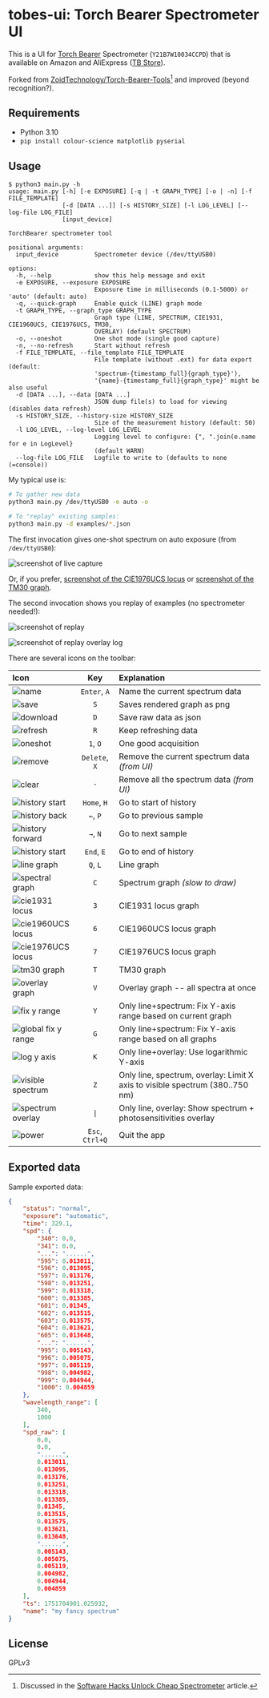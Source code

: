 # tobes-ui: Torch Bearer Spectrometer UI

This is a UI for [Torch Bearer](https://www.torchbearer.tech/)
Spectrometer (`Y21B7W10034CCPD`) that is available on Amazon
and AliExpress ([TB Store](https://www.aliexpress.com/store/1104401209)).

Forked from [ZoidTechnology/Torch-Bearer-Tools](https://github.com/ZoidTechnology/Torch-Bearer-Tools)[^1]
and improved (beyond recognition?).

## Requirements

- Python 3.10
- `pip install colour-science matplotlib pyserial`

## Usage

```
$ python3 main.py -h
usage: main.py [-h] [-e EXPOSURE] [-q | -t GRAPH_TYPE] [-o | -n] [-f FILE_TEMPLATE]
               [-d [DATA ...]] [-s HISTORY_SIZE] [-l LOG_LEVEL] [--log-file LOG_FILE]
               [input_device]

TorchBearer spectrometer tool

positional arguments:
  input_device          Spectrometer device (/dev/ttyUSB0)

options:
  -h, --help            show this help message and exit
  -e EXPOSURE, --exposure EXPOSURE
                        Exposure time in milliseconds (0.1-5000) or 'auto' (default: auto)
  -q, --quick-graph     Enable quick (LINE) graph mode
  -t GRAPH_TYPE, --graph_type GRAPH_TYPE
                        Graph type (LINE, SPECTRUM, CIE1931, CIE1960UCS, CIE1976UCS, TM30,
                        OVERLAY) (default SPECTRUM)
  -o, --oneshot         One shot mode (single good capture)
  -n, --no-refresh      Start without refresh
  -f FILE_TEMPLATE, --file_template FILE_TEMPLATE
                        File template (without .ext) for data export (default:
                        'spectrum-{timestamp_full}{graph_type}'),
                        '{name}-{timestamp_full}{graph_type}' might be also useful
  -d [DATA ...], --data [DATA ...]
                        JSON dump file(s) to load for viewing (disables data refresh)
  -s HISTORY_SIZE, --history-size HISTORY_SIZE
                        Size of the measurement history (default: 50)
  -l LOG_LEVEL, --log-level LOG_LEVEL
                        Logging level to configure: {", ".join(e.name for e in LogLevel}
                        (default WARN)
  --log-file LOG_FILE   Logfile to write to (defaults to none (=console))
```

My typical use is:

``` sh
# To gather new data
python3 main.py /dev/ttyUSB0 -e auto -o

# To "replay" existing samples:
python3 main.py -d examples/*.json
```

The first invocation gives one-shot spectrum on auto exposure (from `/dev/ttyUSB0`):

![screenshot of live capture](pictures/oneshot.png)

Or, if you prefer, [screenshot of the CIE1976UCS locus](pictures/oneshot-cie1976ucs.png)
or [screenshot of the TM30 graph](pictures/oneshot-tm30.png).

The second invocation shows you replay of examples (no spectrometer needed!):

![screenshot of replay](pictures/replay.png)

![screenshot of replay overlay log](pictures/replay-overlay-log.png)

There are several icons on the toolbar:

| Icon | Key | Explanation |
|:---|:---:|:---|
| ![name](icons/name.png) | `Enter`, `A` | Name the current spectrum data |
| ![save](icons/plot_save.png) | `S` | Saves rendered graph as png |
| ![download](icons/raw_save.png) | `D` | Save raw data as json |
| ![refresh](icons/refresh.png) | `R` | Keep refreshing data |
| ![oneshot](icons/oneshot.png) | `1`, `O` | One good acquisition |
| ![remove](icons/remove.png) | `Delete`, `X` | Remove the current spectrum data _(from UI)_ |
| ![clear](icons/clear.png) | `-` | Remove all the spectrum data _(from UI)_ |
| ![history start](icons/hist_start.png) | `Home`, `H` | Go to start of history |
| ![history back](icons/hist_back.png) | `←`, `P` | Go to previous sample |
| ![history forward](icons/hist_forward.png) | `→`, `N` | Go to next sample |
| ![history start](icons/hist_start.png) | `End`, `E` | Go to end of history |
| ![line graph](icons/line_graph.png) | `Q`, `L` | Line graph |
| ![spectral graph](icons/spectrum_graph.png) | `C` | Spectrum graph _(slow to draw)_ |
| ![cie1931 locus](icons/cie1931_graph.png) | `3` | CIE1931 locus graph |
| ![cie1960UCS locus](icons/cie1960ucs_graph.png) | `6` | CIE1960UCS locus graph |
| ![cie1976UCS locus](icons/cie1976ucs_graph.png) | `7` | CIE1976UCS locus graph |
| ![tm30 graph](icons/tm30_graph.png) | `T` | TM30 graph |
| ![overlay graph](icons/overlay_graph.png) | `V` | Overlay graph -- all spectra at once |
| ![fix y range](icons/yrange_fix.png) | `Y` | Only line+spectrum: Fix Y-axis range based on current graph |
| ![global fix y range](icons/yrange_global_fix.png) | `G` | Only line+spectrum: Fix Y-axis range based on all graphs |
| ![log y axis](icons/log_yscale.png) | `K` | Only line+overlay: Use logarithmic Y-axis |
| ![visible spectrum](icons/visx.png) | `Z` | Only line, spectrum, overlay: Limit X axis to visible spectrum (380..750 nm)|
| ![spectrum overlay](icons/spec_ovl.png) | `\|` | Only line, overlay: Show spectrum + photosensitivities overlay |
| ![power](icons/power.png) | `Esc`, `Ctrl+Q` | Quit the app |

## Exported data

Sample exported data:

``` json
{
    "status": "normal",
    "exposure": "automatic",
    "time": 329.1,
    "spd": {
        "340": 0.0,
        "341": 0.0,
        "...": "......",
        "595": 0.013011,
        "596": 0.013095,
        "597": 0.013176,
        "598": 0.013251,
        "599": 0.013318,
        "600": 0.013385,
        "601": 0.01345,
        "602": 0.013515,
        "603": 0.013575,
        "604": 0.013621,
        "605": 0.013648,
        "...": "......",
        "995": 0.005143,
        "996": 0.005075,
        "997": 0.005119,
        "998": 0.004982,
        "999": 0.004944,
        "1000": 0.004859
    },
    "wavelength_range": [
        340,
        1000
    ],
    "spd_raw": [
        0.0,
        0.0,
        "......",
        0.013011,
        0.013095,
        0.013176,
        0.013251,
        0.013318,
        0.013385,
        0.01345,
        0.013515,
        0.013575,
        0.013621,
        0.013648,
        "......",
        0.005143,
        0.005075,
        0.005119,
        0.004982,
        0.004944,
        0.004859
    ],
    "ts": 1751704901.025932,
    "name": "my fancy spectrum"
}
```

## License

GPLv3

[^1]: Discussed in the [Software Hacks Unlock Cheap
Spectrometer](https://hackaday.com/2025/03/31/software-hacks-unlock-cheap-spectrometer/)
article.
